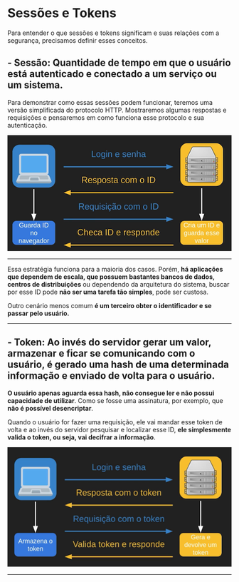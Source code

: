# Sessões e Tokens

Para entender o que sessões e tokens significam e suas relações com a segurança, precisamos definir esses conceitos.

## - Sessão: **Quantidade de tempo em que o usuário está autenticado e conectado a um serviço ou um sistema**.

Para demonstrar como essas sessões podem funcionar, teremos uma versão simplificada do protocolo HTTP. Mostraremos algumas respostas e requisições e pensaremos em como funciona esse protocolo e sua autenticação.

<img src="../../.github/sessionsToken.png">

---

Essa estratégia funciona para a maioria dos casos. Porém, **há aplicações que dependem de escala, que possuem bastantes bancos de dados, centros de distribuições** ou dependendo da arquitetura do sistema, buscar por esse ID pode **não ser uma tarefa tão simples**, pode ser custosa.

Outro cenário menos comum **é um terceiro obter o identificador e se passar pelo usuário.**

---

## - Token: Ao invés do servidor gerar um valor, armazenar e ficar se comunicando com o usuário, **é gerado uma hash de uma determinada informação e enviado de volta para o usuário.**


**O usuário apenas aguarda essa hash, não consegue ler e não possui capacidade de utilizar**. Como se fosse uma assinatura, por exemplo, que **não é possível desencriptar**. 

Quando o usuário for fazer uma requisição, ele vai mandar esse token de volta e ao invés do servidor pesquisar e localizar esse ID, **ele simplesmente valida o token, ou seja, vai decifrar a informação**.

<img src="../../.github/token.png">

---
